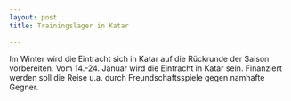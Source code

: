 ```yaml
---
layout: post
title: Trainingslager in Katar

---
```


Im Winter wird die Eintracht sich in Katar auf die Rückrunde der Saison vorbereiten. Vom 14.-24. Januar wird die Eintracht in Katar sein. Finanziert werden soll die Reise u.a. durch Freundschaftsspiele gegen namhafte Gegner.


